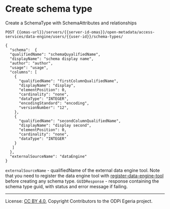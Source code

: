 <!-- SPDX-License-Identifier: CC-BY-4.0 -->
<!-- Copyright Contributors to the ODPi Egeria project. -->

# Create schema type

Create a SchemaType with SchemaAttributes and relationships

```
POST {{omas-url}}/servers/{{server-id-omas}}/open-metadata/access-services/data-engine/users/{{user-id}}/schema-types/

{
  "schema":  {
  "qualifiedName": "schemaQuyalifiedName",
  "displayName": "schema display name",
  "author": "author",
  "usage": "usage",
  "columns": [
    {
      "qualifiedName": "firstColumnQualifiedName",
      "displayName": "display",
      "elementPosition": 0,
      "cardinality": "none",
      "dataType": "INTEGER",
      "encodingStandard": "encoding",
      "versionNumber": "12",
    },
    {
      "qualifiedName": "secondColumnQualifiedName",
      "displayName": "display second",
      "elementPosition": 0,
      "cardinality": "none",
      "dataType": "INTEGER"
    }
   ]
  },
  "externalSourceName": "dataEngine"
}
```
`externalSourceName` - qualifiedName of the external data engine tool.
 Note that you need to register the data engine tool with [register-data-engine-tool](register-data-engine-tool.md) 
 before creating any schema type.
`GUIDResponse` - response containing the schema type guid, with status and error message if failing.


----
License: [CC BY 4.0](https://creativecommons.org/licenses/by/4.0/),
Copyright Contributors to the ODPi Egeria project.







